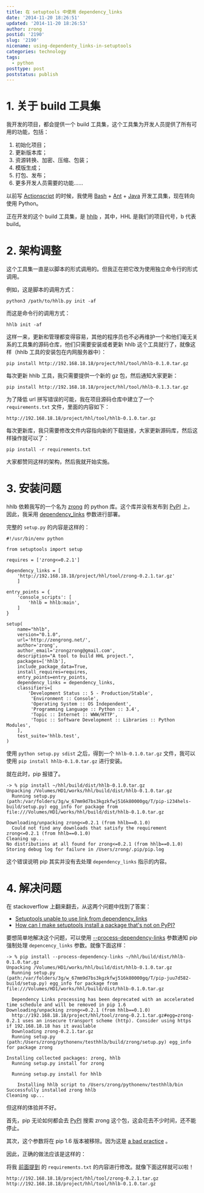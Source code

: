 ```yaml
---
title: 在 setuptools 中使用 dependency_links
date: '2014-11-20 18:26:51'
updated: '2014-11-20 18:26:53'
author: zrong
postid: '2190'
slug: '2190'
nicename: using-dependenty_links-in-setuptools
categories: technology
tags:
  - python
posttype: post
poststatus: publish
---
```


# 1. 关于 build 工具集

我开发的项目，都会提供一个 build 工具集，这个工具集为开发人员提供了所有可用的功能，包括：

1. 初始化项目；
1. 更新版本库；
1. 资源转换、加密、压缩、包装；
1. 模版生成；
1. 打包、发布；
1. 更多开发人员需要的功能……

以前写 [Actionscript][9] 的时候，我使用 [Bash][12] + [Ant][10] + [Java][11] 开发工具集，现在转向使用 Python。

正在开发的这个 build 工具集，是 [hhlb][1] ，其中，HHL 是我们的项目代号，b 代表 build。 <!--more-->

# 2. 架构调整

这个工具集一直是以脚本的形式调用的。但我正在把它改为使用独立命令行的形式调用。

例如，这是脚本的调用方式：

    python3 /path/to/hhlb.py init -af

而这是命令行的调用方式：

    hhlb init -af

这样一来，更新和管理都变得容易，其他的程序员也不必再维护一个和他们毫无关系的工具集的源码仓库，他们只需要安装或者更新 hhlb 这个工具就行了，就像这样（hhlb 工具的安装包在内网服务器中）：

    pip install http://192.168.18.18/project/hhl/tool/hhlb-0.1.0.tar.gz

每次更新 hhlb 工具，我只需要提供一个新的 gz 包，然后通知大家更新：

    pip install http://192.168.18.18/project/hhl/tool/hhlb-0.1.3.tar.gz

<a name="requirements"></a>
为了降低 url 拼写错误的可能，我在项目源码仓库中建立了一个 `requirements.txt` 文件，里面的内容如下：

    http://192.168.18.18/project/hhl/tool/hhlb-0.1.0.tar.gz

每次更新库，我只需要修改文件内容指向新的下载链接，大家更新源码库，然后这样操作就可以了：

    pip install -r requirements.txt

大家都赞同这样的架构，然后我就开始实施。

# 3. 安装问题

hhlb 依赖我写的一个名为 [zrong][2] 的 python 库。这个库并没有发布到 [PyPI][3] 上，因此，我采用 [dependency_links][4] 参数进行部署。

完整的 `setup.py` 的内容是这样的：

    #!/usr/bin/env python

    from setuptools import setup

    requires = ['zrong<=0.2.1']

    dependency_links = [
        'http://192.168.18.18/project/hhl/tool/zrong-0.2.1.tar.gz'
        ]

    entry_points = {
        'console_scripts': [
            'hhlb = hhlb:main',
        ]
    }

    setup(
        name="hhlb",
        version="0.1.0",
        url='http://zengrong.net/',
        author='zrong',
        author_email='zrongzrong@gmail.com',
        description="A tool to build HHL project.",
        packages=['hhlb'],
        include_package_data=True,
        install_requires=requires,
        entry_points=entry_points,
        dependency_links = dependency_links,
        classifiers=[
            'Development Status :: 5 - Production/Stable',
             'Environment :: Console',
             'Operating System :: OS Independent',
             'Programming Language :: Python :: 3.4',
             'Topic :: Internet :: WWW/HTTP',
             'Topic :: Software Development :: Libraries :: Python Modules',
        ],
        test_suite='hhlb.test',
    )

使用 `python setup.py sdist` 之后，得到一个 `hhlb-0.1.0.tar.gz` 文件，我可以使用 `pip install hhlb-0.1.0.tar.gz` 进行安装。

就在此时，pip 报错了。

    -> % pip install ~/hhl/build/dist/hhlb-0.1.0.tar.gz
    Unpacking /Volumes/HD1/works/hhl/build/dist/hhlb-0.1.0.tar.gz
      Running setup.py (path:/var/folders/3g/w_67mm9d7bs3kgzkfwj516k80000gq/T/pip-i234hels-build/setup.py) egg_info for package from file:///Volumes/HD1/works/hhl/build/dist/hhlb-0.1.0.tar.gz

    Downloading/unpacking zrong<=0.2.1 (from hhlb==0.1.0)
      Could not find any downloads that satisfy the requirement zrong<=0.2.1 (from hhlb==0.1.0)
    Cleaning up...
    No distributions at all found for zrong<=0.2.1 (from hhlb==0.1.0)
    Storing debug log for failure in /Users/zrong/.pip/pip.log

这个错误说明 pip 其实并没有去处理 `dependency_links` 指示的内容。

# 4. 解决问题

在 stackoverflow 上翻来翻去，从这两个问题中找到了答案：

- [Setuptools unable to use link from dependency_links][5]
- [How can I make setuptools install a package that's not on PyPI?][6]

要想简单地解决这个问题，可以使用 [--process-dependency-links][7] 参数通知 pip 强制处理 `depencency_links` 参数。就像下面这样：

    -> % pip install --process-dependency-links ~/hhl/build/dist/hhlb-0.1.0.tar.gz
    Unpacking /Volumes/HD1/works/hhl/build/dist/hhlb-0.1.0.tar.gz
      Running setup.py (path:/var/folders/3g/w_67mm9d7bs3kgzkfwj516k80000gq/T/pip-juu7d582-build/setup.py) egg_info for package from file:///Volumes/HD1/works/hhl/build/dist/hhlb-0.1.0.tar.gz

      Dependency Links processing has been deprecated with an accelerated time schedule and will be removed in pip 1.6
    Downloading/unpacking zrong<=0.2.1 (from hhlb==0.1.0)
      http://192.168.18.18/project/hhl/tool/zrong-0.2.1.tar.gz#egg=zrong-0.2.1 uses an insecure transport scheme (http). Consider using https if 192.168.18.18 has it available
      Downloading zrong-0.2.1.tar.gz
      Running setup.py (path:/Users/zrong/pythonenv/testhhlb/build/zrong/setup.py) egg_info for package zrong

    Installing collected packages: zrong, hhlb
      Running setup.py install for zrong

      Running setup.py install for hhlb

        Installing hhlb script to /Users/zrong/pythonenv/testhhlb/bin
    Successfully installed zrong hhlb
    Cleaning up...

但这样的体验并不好。

首先，pip 无论如何都会去 [PyPI][3] 搜索 zrong 这个包，这会花去不少时间，还不能停止。

其次，这个参数将在 pip 1.6 版本被移除。因为这是 [a bad practice][8] 。

因此，正确的做法应该是这样的：

将我 [前面提到](#requirements) 的 `requirements.txt` 的内容进行修改。就像下面这样就可以啦！

    http://192.168.18.18/project/hhl/tool/zrong-0.2.1.tar.gz
    http://192.168.18.18/project/hhl/tool/hhlb-0.1.0.tar.gz


[1]: http://doc.zengrong.net/1201/hhl/hhlb.html
[2]: https://github.com/zrong/python/
[3]: https://pypi.python.org/
[4]: http://pythonhosted.org/setuptools/setuptools.html#dependencies-that-aren-t-in-pypi
[5]: http://stackoverflow.com/questions/17366784/setuptools-unable-to-use-link-from-dependency-links
[6]: http://stackoverflow.com/questions/3472430/how-can-i-make-setuptools-install-a-package-thats-not-on-pypi
[7]: http://pip.readthedocs.org/en/latest/reference/pip_install.html#cmdoption--process-dependency-links
[8]: https://groups.google.com/forum/#!topic/pypa-dev/tJ6HHPQpyJ4
[9]: http://zengrong.net/post/tag/as3
[10]: http://zengrong.net/post/tag/ant
[11]: http://zengrong.net/post/tag/java
[12]: http://zengrong.net/post/tag/bash
